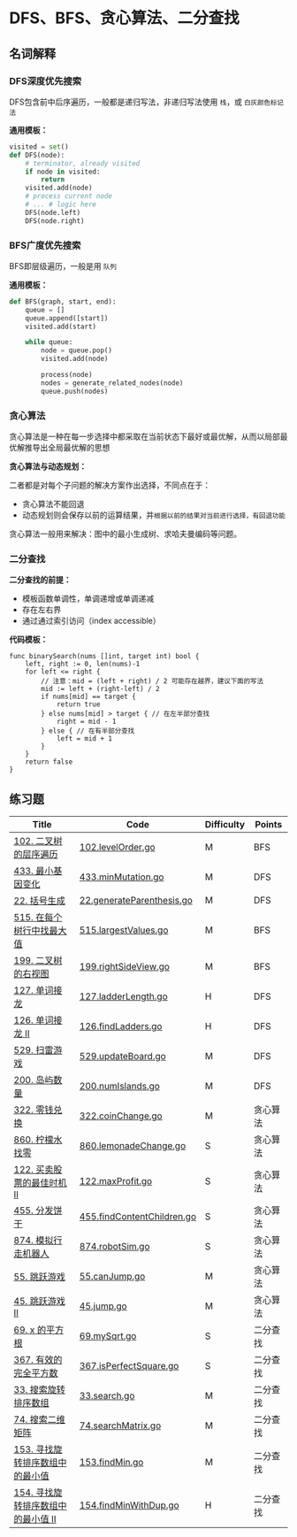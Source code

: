 # DFS、BFS、贪心算法、二分查找

## 名词解释

### DFS深度优先搜索

DFS包含前中后序遍历，一般都是递归写法，非递归写法使用 `栈`，或 `白灰颜色标记法`

**通用模板：**

```python
visited = set()
def DFS(node):
    # terminator, already visited
    if node in visited:
        return
    visited.add(node)
    # process current node
    # ... # logic here
    DFS(node.left) 
    DFS(node.right)
```

### BFS广度优先搜索

BFS即层级遍历，一般是用 `队列`

**通用模板：**

```python
def BFS(graph, start, end):
    queue = []
    queue.append([start])
    visited.add(start)

    while queue:
        node = queue.pop()
        visited.add(node)

        process(node)
        nodes = generate_related_nodes(node)
        queue.push(nodes)
```

### 贪心算法

贪心算法是一种在每一步选择中都采取在当前状态下最好或最优解，从而以局部最优解推导出全局最优解的思想

**贪心算法与动态规划：**

二者都是对每个子问题的解决方案作出选择，不同点在于：

- 贪心算法不能回退
- 动态规划则会保存以前的运算结果，并`根据以前的结果对当前进行选择，有回退功能`

贪心算法一般用来解决：图中的最小生成树、求哈夫曼编码等问题。

### 二分查找

**二分查找的前提：**

- 模板函数单调性，单调递增或单调递减
- 存在左右界
- 通过通过索引访问（index accessible）

**代码模板：**

```golang
func binarySearch(nums []int, target int) bool {
    left, right := 0, len(nums)-1
    for left <= right {
        // 注意：mid = (left + right) / 2 可能存在越界，建议下面的写法
        mid := left + (right-left) / 2
        if nums[mid] == target {
            return true
        } else nums[mid] > target { // 在左半部分查找
            right = mid - 1
        } else { // 在有半部分查找
            left = mid + 1
        }
    }
    return false
}
```

## 练习题

| Title | Code | <span id="Top">Difficulty</span> | Points |
| ----- | ---- | -------------------------------- |--------|
|[102. 二叉树的层序遍历](https://leetcode-cn.com/problems/binary-tree-level-order-traversal/)|[102.levelOrder.go](102.levelOrder.go)|M|BFS|
|[433. 最小基因变化](https://leetcode-cn.com/problems/minimum-genetic-mutation/)|[433.minMutation.go](433.minMutation.go)|M|DFS|
|[22. 括号生成](https://leetcode-cn.com/problems/generate-parentheses/)|[22.generateParenthesis.go](22.generateParenthesis.go)|M|DFS|
|[515. 在每个树行中找最大值](https://leetcode-cn.com/problems/find-largest-value-in-each-tree-row/)|[515.largestValues.go](515.largestValues.go)|M|BFS|
|[199. 二叉树的右视图](https://leetcode-cn.com/problems/binary-tree-right-side-view/)|[199.rightSideView.go](199.rightSideView.go)|M|BFS|
|[127. 单词接龙](https://leetcode-cn.com/problems/word-ladder/)|[127.ladderLength.go](127.ladderLength.go)|H|DFS|
|[126. 单词接龙 II](https://leetcode-cn.com/problems/word-ladder-ii/)|[126.findLadders.go](126.findLadders.go)|H|DFS|
|[529. 扫雷游戏](https://leetcode-cn.com/problems/minesweeper/)|[529.updateBoard.go](529.updateBoard.go)|M|DFS|
|[200. 岛屿数量](https://leetcode-cn.com/problems/number-of-islands/)|[200.numIslands.go](200.numIslands.go)|M|DFS|
|[322. 零钱兑换](https://leetcode-cn.com/problems/coin-change/)|[322.coinChange.go](322.coinChange.go)|M|贪心算法|
|[860. 柠檬水找零](https://leetcode-cn.com/problems/lemonade-change/)|[860.lemonadeChange.go](860.lemonadeChange.go)|S|贪心算法|
|[122. 买卖股票的最佳时机 II](https://leetcode-cn.com/problems/best-time-to-buy-and-sell-stock-ii/)|[122.maxProfit.go](122.maxProfit.go)|S|贪心算法|
|[455. 分发饼干](https://leetcode-cn.com/problems/assign-cookies/)|[455.findContentChildren.go](455.findContentChildren.go)|S|贪心算法|
|[874. 模拟行走机器人](https://leetcode-cn.com/problems/walking-robot-simulation/)|[874.robotSim.go](874.robotSim.go)|S|贪心算法|
|[55. 跳跃游戏](https://leetcode-cn.com/problems/jump-game/)|[55.canJump.go](55.canJump.go)|M|贪心算法|
|[45. 跳跃游戏 II](https://leetcode-cn.com/problems/jump-game-ii/)|[45.jump.go](45.jump.go)|M|贪心算法|
|[69. x 的平方根](https://leetcode-cn.com/problems/sqrtx/)|[69.mySqrt.go](69.mySqrt)|S|二分查找|
|[367. 有效的完全平方数](https://leetcode-cn.com/problems/valid-perfect-square/)|[367.isPerfectSquare.go](367.isPerfectSquare.go)|S|二分查找|
|[33. 搜索旋转排序数组](https://leetcode-cn.com/problems/search-in-rotated-sorted-array/)|[33.search.go](33.search.go)|M|二分查找|
|[74. 搜索二维矩阵](https://leetcode-cn.com/problems/search-a-2d-matrix/)|[74.searchMatrix.go](74.searchMatrix.go)|M|二分查找|
|[153. 寻找旋转排序数组中的最小值](https://leetcode-cn.com/problems/find-minimum-in-rotated-sorted-array/)|[153.findMin.go](153.findMin.go)|M|二分查找|
|[154. 寻找旋转排序数组中的最小值 II](https://leetcode-cn.com/problems/find-minimum-in-rotated-sorted-array-ii/)|[154.findMinWithDup.go](154.findMinWithDup.go)|H|二分查找|

